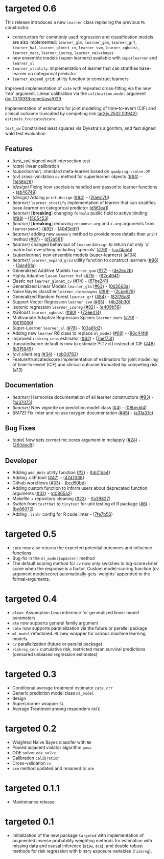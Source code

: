 # targeted 0.6

This release introduces a new `learner` class replacing the previous `ML`
constructor.

- constructors for commonly used regression and classification models are also
  implemented: `learner_glm`, `learner_gam`, `learner_grf`, `learner_hal`,
  `learner_glmnet_cv`, `learner_svm`, `learner_xgboost`, `learner_mars`,
  `learner_isoreg`, `learner_naivebayes`
- new ensemble models (super-learners) available with `superlearner` and
    `learner_sl`
- `learner_stratify`: implementation of learner that can stratifies base-learner
  on categorical predictor
- `learner_expand_grid`: utility function to construct learners

Improved implementation of `cate` with repeated cross-fitting via the new 'rep'
argument. Linear calibration via the `calibration.model` argument [doi:10.1093/biomet/asaf029](https://doi.org/10.1093/biomet/asaf029).

Implementation of estimators for joint modelling of time-to-event (CIF) and
clinical outcome truncated by competing risk
[(arXiv.2502.03942)](https://doi.org/10.48550/arXiv.2502.03942):
`estimate_truncatedscore`.

`test_sw` Constrained least squares via Dykstra's algorithm, and fast signed wald test evaluation.

## Features

- *(test_sw)* signed wald intersection test
- *(cate)* linear calibration
- *(superlearner)*: standard meta-learner based on `quadprog::solve.QP`
- *(cv)* cross-validation `cv` method for superlearner objects ([#64](https://github.com/kkholst/targeted/issues/64)) - ([1d58b26](https://github.com/kkholst/targeted/commit/1d58b26190b979176c25be09c31e6ca1a892073b))
- *(design)* Fixing how specials is handled and passed to learner functions  - ([ab46749](https://github.com/kkholst/targeted/commit/ab46749cc2af1b593982f226aedbeb43a920520b))
- *(design)* Adding `print.design` ([#94](https://github.com/kkholst/targeted/issues/94)) - ([20eb170](https://github.com/kkholst/targeted/commit/20eb1704f6238cfeeceec1bd295fe5172d590e03))
- *(learner)* `learner_stratify` implementation of learner that can stratifies base-learner on categorical predictor  ([d561ea1](https://github.com/kkholst/targeted/commit/d561ea1b70f77b7db1d9bfcca2937c0a210c1468))
- *(learner)* [**breaking**] changing `formula` public field to active binding  ([#98](https://github.com/kkholst/targeted/issues/98)) - ([1505453](https://github.com/kkholst/targeted/commit/1505453c700fe0db921955336382f0b3b76489e8))
- *(learner)* [**breaking**] removing `response.arg` and `x.arg` arguments from `learner$new()` ([#92](https://github.com/kkholst/targeted/issues/92)) - ([4043dd7](https://github.com/kkholst/targeted/commit/4043dd743e90d8b79dda32f098528ed35f041d3b))
- *(learner)* adding new `summary` method to provide more details than `print` method ([#87](https://github.com/kkholst/targeted/issues/87)) - ([d12a581](https://github.com/kkholst/targeted/commit/d12a581246844e6f8ffe99a4beadcf20b52187b4))
- *(learner)* changed behaviour of `learner$design` to return not only 'x' matrix but everything including 'specials' ([#76](https://github.com/kkholst/targeted/issues/76)) - ([ca74abb](https://github.com/kkholst/targeted/commit/ca74abb876828f465bbd4e6613eb40ba5d754fa8))
- *(superlearner)* new ensemble models (super-learners) ([#104](https://github.com/kkholst/targeted/issues/104))
- *(learner)* `learner_expand_grid` utility function to construct learners ([#96](https://github.com/kkholst/targeted/issues/96)) - ([3ae461a](https://github.com/kkholst/targeted/commit/3ae461a657f78f2e1c79697113c3a9a5e21f7aa5))
- Generalized Additive Models `learner_gam` ([#77](https://github.com/kkholst/targeted/issues/77)) - ([de2ec2b](https://github.com/kkholst/targeted/commit/de2ec2b82c64f320601516591bddbf223de91e9a))
- Highly Adaptive Lasso `learner_hal` ([#75](https://github.com/kkholst/targeted/issues/75)) - ([62c4941](https://github.com/kkholst/targeted/commit/62c4941e808571d6574a8726ff335fe61c518490))
- Elastic net `learner_glmnet_cv` ([#74](https://github.com/kkholst/targeted/issues/74)) - ([67ba241](https://github.com/kkholst/targeted/commit/67ba2417ecaffa2371f075fa7da8e1e6dc531385))
- Generalized Linear Models `learner_glm`
  ([#63](https://github.com/kkholst/targeted/issues/63)) -
  ([0d2663a](https://github.com/kkholst/targeted/commit/0d2663acfa24eca38a90d2eff2769f0d1fb802d0))
- Naive Bayes classifier `learner_naivebayes` ([#88](https://github.com/kkholst/targeted/issues/88)) - ([2cbe979](https://github.com/kkholst/targeted/commit/2cbe979533bbb4d0722b303726db9f455dab2151))
- Generalized Random Forest `learner_grf` ([#84](https://github.com/kkholst/targeted/issues/84)) - ([82f76c8](https://github.com/kkholst/targeted/commit/82f76c86f21cba08053e75163b9fc7cc4e8f6ec0))
- Support Vector Regression `learner_svm` ([#83](https://github.com/kkholst/targeted/issues/83)) - ([4b28b30](https://github.com/kkholst/targeted/commit/4b28b30acf0e17888f7eb17447c0651ed82106f3))
- Isotonic regression `learner_isoreg` ([#82](https://github.com/kkholst/targeted/issues/82)) - ([e409b58](https://github.com/kkholst/targeted/commit/e409b58bd529a401e661c41902c150648b8265fe))
- XGBoost `learner_xgboost` ([#80](https://github.com/kkholst/targeted/issues/80)) - ([72ee414](https://github.com/kkholst/targeted/commit/72ee4148102f545f7a90747139d4a56e7a057913))
- Multivariate Adaptive Regression Splines `learner_mars` ([#79](https://github.com/kkholst/targeted/issues/79)) - ([0019060](https://github.com/kkholst/targeted/commit/0019060500ea7e1267edc7aaf41b73979383b7a0))
- Super-Learner `learner_sl` ([#78](https://github.com/kkholst/targeted/issues/78)) - ([03a81d2](https://github.com/kkholst/targeted/commit/03a81d2976a22d37eb0f559915fa09e716c4ad81))
- Adding new `learner` R6 class to replace `ml_model` ([#68](https://github.com/kkholst/targeted/issues/68)) - ([86c44fd](https://github.com/kkholst/targeted/commit/86c44fd6134ca785f84ebe4df62f175668db12e5))
- Improved `riskreg_cens` estimator ([#62](https://github.com/kkholst/targeted/issues/62)) - ([7aef75f](https://github.com/kkholst/targeted/commit/7aef75ff94946466212de3c88effdf204305f3ec))
- truncatedscore default is now to estimate P(T>=t) instead of CIF ([#46](https://github.com/kkholst/targeted/issues/46))
([b315645](https://github.com/kkholst/targeted/commit/b315645c4f4f0b8f29cebb6d777cadfde0b15222))
- *(cv)* silent arg ([#34](https://github.com/kkholst/targeted/issues/34)) - ([bb3d782](https://github.com/kkholst/targeted/commit/bb3d782107025699c0a7f08101f07c9118cddd2a))
- Feature/truncatedscore Implementation of estimators for joint modelling of
  time-to-event (CIF) and clinical outcome truncated by competing risk. ([#13](https://github.com/kkholst/targeted/issues/13))


## Documentation

- *(learner)* Harmonize documentation of all learner constructors  ([#93](https://github.com/kkholst/targeted/issues/93)) - ([1d37075](https://github.com/kkholst/targeted/commit/1d370757b094c9f1931b55a2cbc9985986a517fd))
- *(learner)* New vignette on prediction model class  ([#4](https://github.com/kkholst/targeted/issues/4)) - ([08bedd4](https://github.com/kkholst/targeted/commit/08bedd4f99bbc6c92baf369d024743aaab80592e))
- *(RATE)* Fix linter and re-use roxygen documentation ([#45](https://github.com/kkholst/targeted/issues/45)) - ([a31a37c](https://github.com/kkholst/targeted/commit/a31a37c30f8925e28bd3b5e776552da2dc596b9c))

## Bug Fixes

- *(cate)* Now sets correct mc.cores argument in mclapply ([#24](https://github.com/kkholst/targeted/issues/24)) - ([260ded8](https://github.com/kkholst/targeted/commit/260ded89cecb19f9e99f21f3124dc38e7be629aa))

## Developer

- Adding `add_dots` utility function ([#2](https://github.com/kkholst/targeted/issues/2)) - ([bb21da4](https://github.com/kkholst/targeted/commit/bb21da4c66fb3c8e9a3ce58677110b36976fb328))
- Adding .cliff.toml ([#47](https://github.com/kkholst/targeted/issues/47)) - ([47d7038](https://github.com/kkholst/targeted/commit/47d703874ea25ee152b4eaf90871301ceb1d2c30))
- Github workflows ([#33](https://github.com/kkholst/targeted/issues/33)) - ([bcd50bd](https://github.com/kkholst/targeted/commit/bcd50bdbbc3b2ffb047efc4de77bc0a9dfcd2cd4))
- Adding custom  function to inform users about deprecated function arguments ([#32](https://github.com/kkholst/targeted/issues/32)) - ([d0865a2](https://github.com/kkholst/targeted/commit/d0865a266c5e03659784cc7b5392b2b5dbccff09))
- Makefile + repository cleaning ([#23](https://github.com/kkholst/targeted/issues/23)) - ([fa39827](https://github.com/kkholst/targeted/commit/fa398273e10671c7c281479dafaf4b396e68d88c))
- Switch from `testthat` to `tinytest` for unit testing of R package ([#6](https://github.com/kkholst/targeted/issues/6)) - ([be86072](https://github.com/kkholst/targeted/commit/be860727c8e53d5603fb5d7dced7b81b1af44bad))
- Adding `.lintr` config for R code linter - ([7fe7b56](https://github.com/kkholst/targeted/commit/7fe7b566eb77b80aed38e256b0d1f917a834020b))

# targeted 0.5
- `cate` now also returns the expected potential outcomes and influence functions
- Bug-fix in the `ml_model$update()` method
- The default scoring method for `cv` now only switches to log-score+brier score
  when the response is a factor. Custom model-scoring function (cv argument
  modelscore) automatically gets 'weights' appended to the formal-arguments.

# targeted 0.4

- `alean`: Assumption Lean inference for generalized linear model parameters
- `ate` now supports general family argument
- `cate` now supports parallelization via the future or parallel package
- `ml_model` refactored. `ML` new wrapper for various machine learning models.
- `cv` parallelization (future or parallel package)
- `riskreg_cens` cumulative risk, restricted mean survival predictions (censored
  unbiased regression estimates)

# targeted 0.3

- Conditional average treatment estimator `cate`, `crr`
- Generic prediction model class `ml_model`
- design
- SuperLearner wrapper `SL`
- Average Treatment among responders `RATE`

# targeted 0.2

- Weighted Naive Bayes classifer with `NB`
- Pooled adjacent violator algorithm `pava`
- ODE solver `ode_solve`
- Calibration  `calibration`
- Cross-validation `cv`
- `ace` method updated and renamed to `ate`

# targeted 0.1.1

- Maintenance release.

# targeted 0.1

- Initialization of the new package `targeted` with implementation
  of augmented inverse probability weighting methods for estimation
  with missing data and causal inference (`aipw`, `ace`), and
  double robust methods for risk regression with binary exposure
  variables (`riskreg`).
